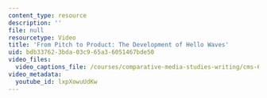 ```yaml
---
content_type: resource
description: ''
file: null
resourcetype: Video
title: 'From Pitch to Product: The Development of Hello Waves'
uid: bdb33762-3bda-03c9-65a3-6051467bde50
video_files:
  video_captions_file: /courses/comparative-media-studies-writing/cms-611j-creating-video-games-fall-2014/projects/hello-waves/copy_of_from-pitch-to-product/lxpXowuUdKw.vtt
video_metadata:
  youtube_id: lxpXowuUdKw
---
```

